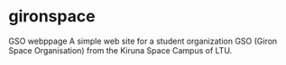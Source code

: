 # gironspace
 GSO webppage
 A simple web site for a student organization GSO (Giron Space Organisation) from the Kiruna Space Campus of LTU.
